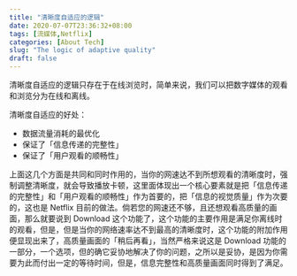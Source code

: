 ```yaml
---
title: "清晰度自适应的逻辑"
date: 2020-07-07T23:36:32+08:00
tags: [流媒体,Netflix]
categories: [About Tech]
slug: "The logic of adaptive quality"
draft: false
---
```


清晰度自适应的逻辑只存在于在线浏览时，简单来说，我们可以把数字媒体的观看和浏览分为在线和离线。

清晰度自适应的好处：

- 数据流量消耗的最优化
- 保证了「信息传递的完整性」
- 保证了「用户观看的顺畅性」

上面这几个方面是共同和同时作用的，当你的网速达不到所想观看的清晰度时，强制调整清晰度，就会导致播放卡顿，这里面体现出一个核心要素就是把「信息传递的完整性」和「用户观看的顺畅性」作为首要的，把「信息的视觉质量」作为次要的，这也是 Netflix 目前的做法。倘若您的网速还不够，且还想观看高质量的画面，那么就要说到 Download 这个功能了，这个功能的主要作用是满足你离线时的观看，但是，但是当你的网络速率达不到最高的清晰度时，这个功能的附加作用便显现出来了，高质量画面的「稍后再看」，当然严格来说这是 Download 功能的一部分，一个选项，但的确它妥协地解决了你的问题，之所以是妥协，是因为你需要为此而付出一定的等待时间，但是，信息完整性和高质量画面同时得到了满足。